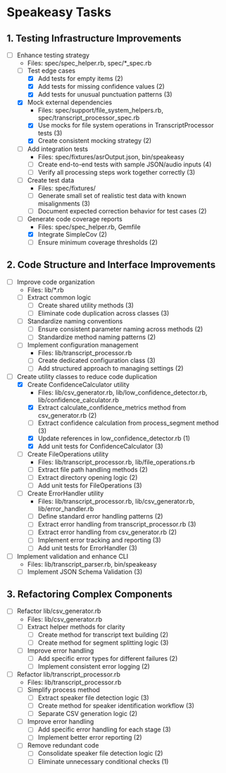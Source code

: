 # Speakeasy Tasks

## 1. Testing Infrastructure Improvements
- [ ] Enhance testing strategy
  - Files: spec/spec_helper.rb, spec/*_spec.rb
  - [ ] Test edge cases
    - [x] Add tests for empty items (2)
    - [x] Add tests for missing confidence values (2)
    - [x] Add tests for unusual punctuation patterns (3)
  - [x] Mock external dependencies
    - Files: spec/support/file_system_helpers.rb, spec/transcript_processor_spec.rb
    - [x] Use mocks for file system operations in TranscriptProcessor tests (3)
    - [x] Create consistent mocking strategy (2)
  - [ ] Add integration tests
    - Files: spec/fixtures/asrOutput.json, bin/speakeasy
    - [ ] Create end-to-end tests with sample JSON/audio inputs (4)
    - [ ] Verify all processing steps work together correctly (3)
  - [ ] Create test data
    - Files: spec/fixtures/
    - [ ] Generate small set of realistic test data with known misalignments (3)
    - [ ] Document expected correction behavior for test cases (2)
  - [ ] Generate code coverage reports
    - Files: spec/spec_helper.rb, Gemfile
    - [x] Integrate SimpleCov (2)
    - [ ] Ensure minimum coverage thresholds (2)

## 2. Code Structure and Interface Improvements
- [ ] Improve code organization
  - Files: lib/*.rb
  - [ ] Extract common logic
    - [ ] Create shared utility methods (3)
    - [ ] Eliminate code duplication across classes (3)
  - [ ] Standardize naming conventions
    - [ ] Ensure consistent parameter naming across methods (2)
    - [ ] Standardize method naming patterns (2)
  - [ ] Implement configuration management
    - Files: lib/transcript_processor.rb
    - [ ] Create dedicated configuration class (3)
    - [ ] Add structured approach to managing settings (2)
- [ ] Create utility classes to reduce code duplication
  - [x] Create ConfidenceCalculator utility
    - Files: lib/csv_generator.rb, lib/low_confidence_detector.rb, lib/confidence_calculator.rb
    - [x] Extract calculate_confidence_metrics method from csv_generator.rb (2)
    - [ ] Extract confidence calculation from process_segment method (3)
    - [x] Update references in low_confidence_detector.rb (1)
    - [x] Add unit tests for ConfidenceCalculator (3)
  - [ ] Create FileOperations utility
    - Files: lib/transcript_processor.rb, lib/file_operations.rb
    - [ ] Extract file path handling methods (2)
    - [ ] Extract directory opening logic (2)
    - [ ] Add unit tests for FileOperations (3)
  - [ ] Create ErrorHandler utility
    - Files: lib/transcript_processor.rb, lib/csv_generator.rb, lib/error_handler.rb
    - [ ] Define standard error handling patterns (2)
    - [ ] Extract error handling from transcript_processor.rb (3)
    - [ ] Extract error handling from csv_generator.rb (2)
    - [ ] Implement error tracking and reporting (3)
    - [ ] Add unit tests for ErrorHandler (3)
- [ ] Implement validation and enhance CLI
  - Files: lib/transcript_parser.rb, bin/speakeasy
  - [ ] Implement JSON Schema Validation (3)

## 3. Refactoring Complex Components
- [ ] Refactor lib/csv_generator.rb
  - Files: lib/csv_generator.rb
  - [ ] Extract helper methods for clarity
    - [ ] Create method for transcript text building (2)
    - [ ] Create method for segment splitting logic (3)
  - [ ] Improve error handling
    - [ ] Add specific error types for different failures (2)
    - [ ] Implement consistent error logging (2)
- [ ] Refactor lib/transcript_processor.rb
  - Files: lib/transcript_processor.rb
  - [ ] Simplify process method
    - [ ] Extract speaker file detection logic (3)
    - [ ] Create method for speaker identification workflow (3)
    - [ ] Separate CSV generation logic (2)
  - [ ] Improve error handling
    - [ ] Add specific error handling for each stage (3)
    - [ ] Implement better error reporting (2)
  - [ ] Remove redundant code
    - [ ] Consolidate speaker file detection logic (2)
    - [ ] Eliminate unnecessary conditional checks (1)
